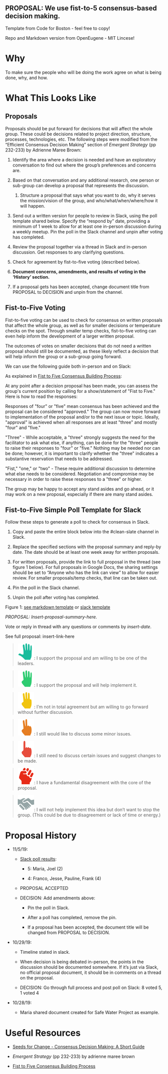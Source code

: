 PROPOSAL: We use fist-to-5 consensus-based decision making.
---

Template from Code for Boston - feel free to copy!

Repo and Markdown version from OpenEugene - MIT Lincese!

Why
===

To make sure the people who will be doing the work agree on what is being done,
why, and how.

What This Looks Like
====================

Proposals
---------

Proposals should be put forward for decisions that will affect the whole group.
These could be decisions related to project direction, structure, processes,
technologies, etc. The following steps were modified from the “Efficient
Consensus Decision Making” section of *Emergent Strategy* (pp 232-233) by
Adrienne Maree Brown:

1.  Identify the area where a decision is needed and have an exploratory
    conversation to find out where the group’s preferences and concerns are.

2.  Based on that conversation and any additional research, one person or
    sub-group can develop a proposal that represents the discussion.

    1.  Structure a proposal that says what you want to do, why it serves the
        mission/vision of the group, and who/what/when/where/how it will happen.

3.  Send out a written version for people to review in Slack, using the poll
    template shared below. Specify the “respond by” date, providing a minimum of
    1 week to allow for at least one in-person discussion during a weekly
    meetup. Pin the poll in the Slack channel and unpin after voting has
    completed.

4.  Review the proposal together via a thread in Slack and in-person discussion.
    Get responses to any clarifying questions.

5.  Check for agreement by fist-to-five voting (described below).

6.  **Document concerns, amendments, and results of voting in the ‘History’
    section.**

7.  If a proposal gets has been accepted, change document title from PROPOSAL to
    DECISION and unpin from the channel.

Fist-to-Five Voting
-------------------

Fist-to-five voting can be used to check for consensus on written proposals that
affect the whole group, as well as for smaller decisions or temperature checks
on the spot. Through smaller temp checks, fist-to-five voting can even help
inform the development of a larger written proposal.

The outcomes of votes on smaller decisions that do not need a written proposal
should still be documented, as these likely reflect a decision that will help
inform the group or a sub-group going forward.

We can use the following guide both in-person and on Slack:

As explained in [Fist to Five Consensus Building
Process](https://nonprofitgp.files.wordpress.com/2016/05/h03-2016-05-oah-fist-to-five-consensus-building.pdf):

At any point after a decision proposal has been made, you can assess the group's
current position by calling for a show/statement of "Fist to Five." Here is how
to read the responses:

Responses of "four" or "five" mean consensus has been achieved and the proposal
can be considered "approved." The group can now move forward to implementation
of the proposal and/or to the next issue or topic. Ideally, "approval" is
achieved when all responses are at least "three" and mostly "four" and "five."

"Three" - While acceptable, a "three" strongly suggests the need for the
facilitator to ask what else, if anything, can be done for the "three" people to
raise their responses to "four" or "five." Nothing may be needed nor can be
done; however, it is important to clarify whether the "three" indicates a
substantive reservation that needs to be addressed.

"Fist," "one," or "two" - These require additional discussion to determine what
else needs to be considered. Negotiation and compromise may be necessary in
order to raise these responses to a "three" or higher.

The group may be happy to accept any stand asides and go ahead, or it may work
on a new proposal, especially if there are many stand asides.

Fist-to-Five Simple Poll Template for Slack
-------------------------------------------

Follow these steps to generate a poll to check for consensus in Slack.

1.  Copy and paste the entire block below into the \#clean-slate channel in
    Slack.

2.  Replace the specified sections with the proposal summary and reply-by date.
    The date should be at least one week away for written proposals.

3.  For written proposals, provide the link to full proposal in the thread (see
    figure 1 below). For full proposals in Google Docs, the
    sharing settings should be set to “Anyone who has the link can view” to
    allow for easier review. For smaller proposals/temp checks, that line can be
    taken out.

4.  Pin the poll in the Slack channel.

5.  Unpin the poll after voting has completed.

Figure 1: [see markdown template](fist-to-five-template.md) or [slack template](fist-to-five-template.md)

*PROPOSAL: Insert-proposal-summary-here.*
  
Vote or reply in thread with any questions or comments by *insert-date*.
  
See full proposal: insert-link-here

>![5](consensus_5.png): I support the proposal and am willing to be one of the leaders.

>![4](consensus_4.png): I support the proposal and will help implement it.

>![3](consensus_3.png): I’m not in total agreement but am willing to go forward without further discussion.

>![2](consensus_2.png): I still would like to discuss some minor issues.

>![1](consensus_1.png): I still need to discuss certain issues and suggest changes to be made.

>![0](consensus_0.png): I have a fundamental disagreement with the core of the proposal.

>![A](consensus_abstain.png): I will not help implement this idea but don’t want to stop the group. (This could be due to disagreement or lack of time or energy.)

Proposal History
================

-   11/5/19:

    -   [Slack poll
        results](https://cfb-public.slack.com/archives/CFZDU3VJ9/p1572408681138400):

        -   5: Maria, Joel (2)

        -   4: Franco, Jesse, Pauline, Frank (4)

    -   PROPOSAL ACCEPTED

    -   DECISION: Add amendments above:

        -   Pin the poll in Slack.

        -   After a poll has completed, remove the pin.

        -   If a proposal has been accepted, the document title will be changed
            from PROPOSAL to DECISION.

-   10/29/19:

    -   Timeline stated in slack.

    -   When decision is being debated in-person, the points in the discussion
        should be documented somewhere. If it’s just via Slack, no official
        proposal document, it should be in comments on a thread on the proposal.

    -   DECISION: Go through full process and post poll on Slack: 8 voted 5, 1
        voted 4

-   10/28/19:

    -   Maria shared document created for Safe Water Project as example.


Useful Resources
================

-   [Seeds for Change - Consensus Decision Making: A Short
    Guide](https://www.seedsforchange.org.uk/shortconsensus)

-   *Emergent Strategy* (pp 232-233) by adrienne maree brown

-   [Fist to Five Consensus Building
    Process](https://nonprofitgp.files.wordpress.com/2016/05/h03-2016-05-oah-fist-to-five-consensus-building.pdf)

